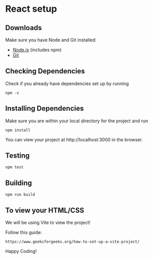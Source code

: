 # React setup

## Downloads

Make sure you have Node and Git installed:
- [Node.js](https://nodejs.org/) (includes npm)
- [Git](https://git-scm.com/)

## Checking Dependencies
Check if you already have dependencies set up by running
```
npm -v
```

## Installing Dependencies
Make sure you are within your local directory for the project and run
```
npm install
```

You can view your project at  http://localhost:3000  in the browser.

## Testing

```
npm test
```

## Building

```
npm run build
```

## To view your HTML/CSS
We will be using Vite to view the project!

Follow this guide:
```
https://www.geeksforgeeks.org/how-to-set-up-a-vite-project/
```

Happy Coding!




